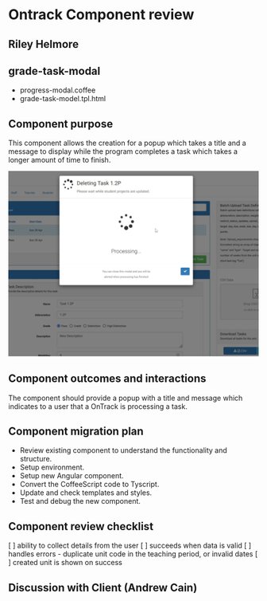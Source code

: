 # Ontrack Component review

## Riley Helmore

## grade-task-modal

- progress-modal.coffee
- grade-task-model.tpl.html

## Component purpose

This component allows the creation for a popup which takes a title and a message to display while the program completes a task which takes a longer amount of time to finish. 

![alt text](Resources/progress-modal.PNG)

## Component outcomes and interactions

The component should provide a popup with a title and message which indicates to a user that a OnTrack is processing a task.

## Component migration plan

- Review existing component to understand the functionality and structure.
- Setup environment.
- Setup new Angular component.
- Convert the CoffeeScript code to Tyscript.
- Update and check templates and styles.
- Test and debug the new component.

## Component review checklist
[ ] ability to collect details from the user 
[ ] succeeds when data is valid 
[ ] handles errors -
duplicate unit code in the teaching period, or invalid dates
[ ] created unit is shown on success

## Discussion with Client (Andrew Cain)

